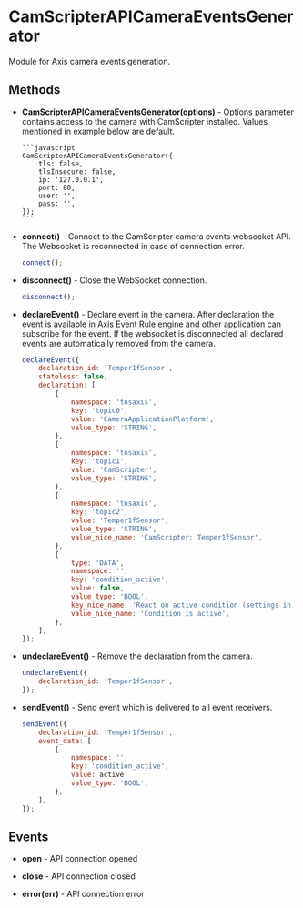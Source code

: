 # CamScripterAPICameraEventsGenerator

Module for Axis camera events generation.

## Methods

-   **CamScripterAPICameraEventsGenerator(options)** - Options parameter contains access to the camera with CamScripter installed.
    Values mentioned in example below are default.

        ```javascript
        CamScripterAPICameraEventsGenerator({
            tls: false,
            tlsInsecure: false,
            ip: '127.0.0.1',
            port: 80,
            user: '',
            pass: '',
        });
        ```

-   **connect()** - Connect to the CamScripter camera events websocket API. The Websocket is reconnected in case of connection error.

    ```javascript
    connect();
    ```

-   **disconnect()** - Close the WebSocket connection.

    ```javascript
    disconnect();
    ```

-   **declareEvent()** - Declare event in the camera. After declaration the event is available in Axis Event Rule engine and other application can subscribe for the event. If the websocket is disconnected all declared events are automatically removed from the camera.

    ```javascript
    declareEvent({
        declaration_id: 'Temper1fSensor',
        stateless: false,
        declaration: [
            {
                namespace: 'tnsaxis',
                key: 'topic0',
                value: 'CameraApplicationPlatform',
                value_type: 'STRING',
            },
            {
                namespace: 'tnsaxis',
                key: 'topic1',
                value: 'CamScripter',
                value_type: 'STRING',
            },
            {
                namespace: 'tnsaxis',
                key: 'topic2',
                value: 'Temper1fSensor',
                value_type: 'STRING',
                value_nice_name: 'CamScripter: Temper1fSensor',
            },
            {
                type: 'DATA',
                namespace: '',
                key: 'condition_active',
                value: false,
                value_type: 'BOOL',
                key_nice_name: 'React on active condition (settings in the script)',
                value_nice_name: 'Condition is active',
            },
        ],
    });
    ```

-   **undeclareEvent()** - Remove the declaration from the camera.

    ```javascript
    undeclareEvent({
        declaration_id: 'Temper1fSensor',
    });
    ```

-   **sendEvent()** - Send event which is delivered to all event receivers.

    ```javascript
    sendEvent({
        declaration_id: 'Temper1fSensor',
        event_data: [
            {
                namespace: '',
                key: 'condition_active',
                value: active,
                value_type: 'BOOL',
            },
        ],
    });
    ```

## Events

-   **open** - API connection opened

-   **close** - API connection closed

-   **error(err)** - API connection error
